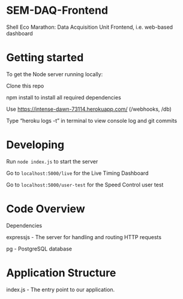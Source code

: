 # SEM-DAQ-Frontend
Shell Eco Marathon: Data Acquisition Unit Frontend, i.e. web-based dashboard

# Getting started

To get the Node server running locally:

Clone this repo

npm install to install all required dependencies

Use https://intense-dawn-73114.herokuapp.com/ (/webhooks, /db)

Type “heroku logs -t” in terminal to view console log and git commits

# Developing

Run `node index.js` to start the server

Go to `localhost:5000/live` for the Live Timing Dashboard

Go to `localhost:5000/user-test` for the Speed Control user test

# Code Overview

Dependencies

expressjs - The server for handling and routing HTTP requests

pg - PostgreSQL database

# Application Structure

index.js - The entry point to our application. 


